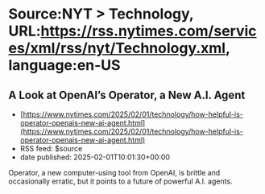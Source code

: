# Source:NYT > Technology, URL:https://rss.nytimes.com/services/xml/rss/nyt/Technology.xml, language:en-US

## A Look at OpenAI’s Operator, a New A.I. Agent
 - [https://www.nytimes.com/2025/02/01/technology/how-helpful-is-operator-openais-new-ai-agent.html](https://www.nytimes.com/2025/02/01/technology/how-helpful-is-operator-openais-new-ai-agent.html)
 - RSS feed: $source
 - date published: 2025-02-01T10:01:30+00:00

Operator, a new computer-using tool from OpenAI, is brittle and occasionally erratic, but it points to a future of powerful A.I. agents.

